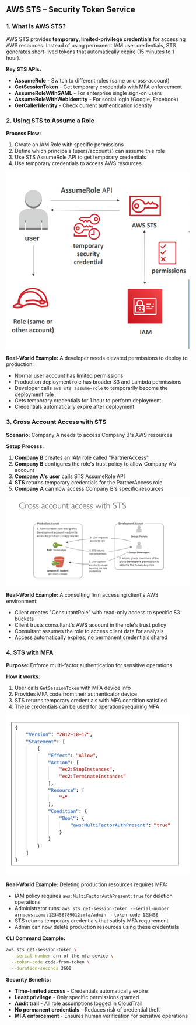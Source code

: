 ## AWS STS – Security Token Service

### 1. What is AWS STS?

AWS STS provides **temporary, limited-privilege credentials** for accessing AWS resources. Instead of using permanent IAM user credentials, STS generates short-lived tokens that automatically expire (15 minutes to 1 hour).

**Key STS APIs:**
- **AssumeRole** - Switch to different roles (same or cross-account)
- **GetSessionToken** - Get temporary credentials with MFA enforcement
- **AssumeRoleWithSAML** - For enterprise single sign-on users
- **AssumeRoleWithWebIdentity** - For social login (Google, Facebook)
- **GetCallerIdentity** - Check current authentication identity

### 2. Using STS to Assume a Role

**Process Flow:**
1. Create an IAM Role with specific permissions
2. Define which principals (users/accounts) can assume this role
3. Use STS AssumeRole API to get temporary credentials
4. Use temporary credentials to access AWS resources

![](./resource/image.png)

**Real-World Example:**
A developer needs elevated permissions to deploy to production:
- Normal user account has limited permissions
- Production deployment role has broader S3 and Lambda permissions
- Developer calls `aws sts assume-role` to temporarily become the deployment role
- Gets temporary credentials for 1 hour to perform deployment
- Credentials automatically expire after deployment

### 3. Cross Account Access with STS

**Scenario:** Company A needs to access Company B's AWS resources

**Setup Process:**
1. **Company B** creates an IAM role called "PartnerAccess"
2. **Company B** configures the role's trust policy to allow Company A's account
3. **Company A's user** calls STS AssumeRole API
4. **STS** returns temporary credentials for the PartnerAccess role
5. **Company A** can now access Company B's specific resources

![](./resource/image_1.png)

**Real-World Example:**
A consulting firm accessing client's AWS environment:
- Client creates "ConsultantRole" with read-only access to specific S3 buckets
- Client trusts consultant's AWS account in the role's trust policy
- Consultant assumes the role to access client data for analysis
- Access automatically expires, no permanent credentials shared

### 4. STS with MFA

**Purpose:** Enforce multi-factor authentication for sensitive operations

**How it works:**
1. User calls `GetSessionToken` with MFA device info
2. Provides MFA code from their authenticator device
3. STS returns temporary credentials with MFA condition satisfied
4. These credentials can be used for operations requiring MFA

![](./resource/image_3.png)

**Real-World Example:**
Deleting production resources requires MFA:
- IAM policy requires `aws:MultiFactorAuthPresent:true` for deletion operations
- Administrator runs: `aws sts get-session-token --serial-number arn:aws:iam::123456789012:mfa/admin --token-code 123456`
- STS returns temporary credentials that satisfy MFA requirement
- Admin can now delete production resources using these credentials

**CLI Command Example:**
```bash
aws sts get-session-token \
  --serial-number arn-of-the-mfa-device \
  --token-code code-from-token \
  --duration-seconds 3600
```

**Security Benefits:**
- **Time-limited access** - Credentials automatically expire
- **Least privilege** - Only specific permissions granted
- **Audit trail** - All role assumptions logged in CloudTrail
- **No permanent credentials** - Reduces risk of credential theft
- **MFA enforcement** - Ensures human verification for sensitive operations